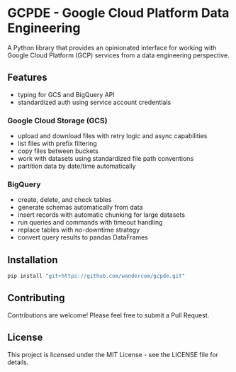 # GCPDE - Google Cloud Platform Data Engineering
A Python library that provides an opinionated interface for working with Google Cloud Platform (GCP) services from a data engineering perspective.

## Features
- typing for GCS and BigQuery API
- standardized auth using service account credentials

### Google Cloud Storage (GCS)
- upload and download files with retry logic and async capabilities
- list files with prefix filtering
- copy files between buckets
- work with datasets using standardized file path conventions
- partition data by date/time automatically

### BigQuery
- create, delete, and check tables
- generate schemas automatically from data
- insert records with automatic chunking for large datasets
- run queries and commands with timeout handling
- replace tables with no-downtime strategy
- convert query results to pandas DataFrames

## Installation
```bash
pip install "git+https://github.com/wandercom/gcpde.git"
```

## Contributing
Contributions are welcome! Please feel free to submit a Pull Request.

## License
This project is licensed under the MIT License - see the LICENSE file for details.
